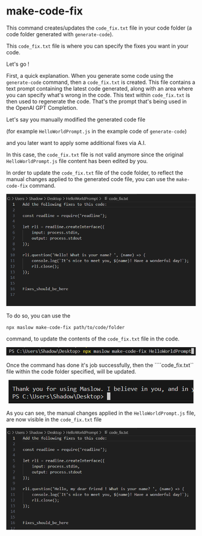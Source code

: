
# make-code-fix

This command creates/updates the ```code_fix.txt``` file in your code folder 
(a code folder generated with ```generate-code```). 

This ```code_fix.txt``` file is where you can specify the fixes you want in your code.

Let's go !

First, a quick explanation. When you generate some code using the ```generate-code``` command, then a ```code_fix.txt``` is created. This file contains a text prompt containing the latest code generated, along with an area where you can specify what's wrong in the code. This text within ```code_fix.txt``` is then used to regenerate the code. That's the prompt that's being used in the OpenAI GPT Completion.

Let's say you manually modified the generated code file

(for example ```HelloWorldPrompt.js``` in the example code of ```generate-code```)

and you later want to apply some additional fixes via A.I.

In this case, the ```code_fix.txt``` file is not valid anymore since the original ```HelloWorldPrompt.js``` file content has been edited by you. 

In order to update the ```code_fix.txt``` file of the code folder, to reflect the manual changes applied to the generated code file, you can use the ```make-code-fix``` command.

<p align="center">
  <img src="assets\f93033d080592130dd129313e91b18d8.png" alt="">
</p>

To do so, you can use the 

```
npx maslow make-code-fix path/to/code/folder
``` 

command, to update the contents of the ```code_fix.txt``` file in the code.

<p align="center">
  <img src="assets\204355f998a947dda49e169204f8b006.png" alt="">
</p>

Once the command has done it's job successfully, then the ````code_fix.txt`` file within the code folder specified, will be updated.

<p align="center">
  <img src="assets\23f627485d2698e2b370e70a82a4876d.png" alt="">
</p>

As you can see, the manual changes applied in the ```HelloWorldPrompt.js``` file, are now visible in the ```code_fix.txt``` file

<p align="center">
  <img src="assets\8943d1baeacf51b8d4c3058a3660bbaf.png" alt="">
</p>